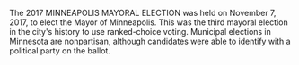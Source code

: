 The 2017 MINNEAPOLIS MAYORAL ELECTION was held on November 7, 2017, to elect the Mayor of Minneapolis. This was the third mayoral election in the city's history to use ranked-choice voting. Municipal elections in Minnesota are nonpartisan, although candidates were able to identify with a political party on the ballot.

